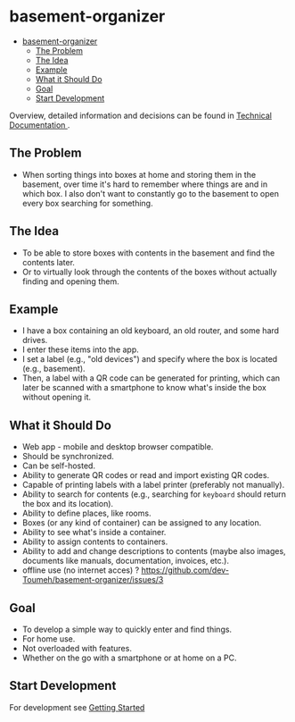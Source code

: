 # basement-organizer


<!--toc:start-->
- [basement-organizer](#basement-organizer)
  - [The Problem](#the-problem)
  - [The Idea](#the-idea)
  - [Example](#example)
  - [What it Should Do](#what-it-should-do)
  - [Goal](#goal)
  - [Start Development](#start-development)
<!--toc:end-->

Overview, detailed information and decisions can be found in [ Technical Documentation ](Technical_Documentation.md).

## The Problem
- When sorting things into boxes at home and storing them in the basement, over time it's hard to remember where things are and in which box. I also don't want to constantly go to the basement to open every box searching for something.

## The Idea
- To be able to store boxes with contents in the basement and find the contents later.
- Or to virtually look through the contents of the boxes without actually finding and opening them.

## Example
- I have a box containing an old keyboard, an old router, and some hard drives.
- I enter these items into the app.
- I set a label (e.g., "old devices") and specify where the box is located (e.g., basement).
- Then, a label with a QR code can be generated for printing, which can later be scanned with a smartphone to know what's inside the box without opening it.

## What it Should Do
- Web app - mobile and desktop browser compatible.
- Should be synchronized.
- Can be self-hosted.
- Ability to generate QR codes or read and import existing QR codes.
- Capable of printing labels with a label printer (preferably not manually).
- Ability to search for contents (e.g., searching for `keyboard` should return the box and its location).
- Ability to define places, like rooms.
- Boxes (or any kind of container) can be assigned to any location.
- Ability to see what's inside a container.
- Ability to assign contents to containers.
- Ability to add and change descriptions to contents (maybe also images, documents like manuals, documentation, invoices, etc.).
- offline use (no internet acces) ? https://github.com/dev-Toumeh/basement-organizer/issues/3

## Goal
- To develop a simple way to quickly enter and find things.
- For home use.
- Not overloaded with features.
- Whether on the go with a smartphone or at home on a PC.

## Start Development
For development see [Getting Started](getting_started.md)

